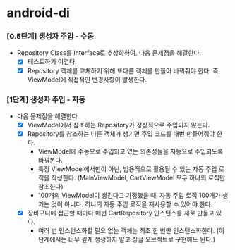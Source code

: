# android-di

### [0.5단계] 생성자 주입 - 수동

- Repository Class를 Interface로 추상화하여, 다음 문제점을 해결한다.
    - [x] 테스트하기 어렵다.
    - [x] Repository 객체를 교체하기 위해 또다른 객체를 만들어 바꿔줘야 한다. 즉, ViewModel에 직접적인 변경사항이 발생한다.

### [1단계] 생성자 주입 - 자동

- 다음 문제점을 해결한다.
    - [x] ViewModel에서 참조하는 Repository가 정상적으로 주입되지 않는다.
    - [x] Repository를 참조하는 다른 객체가 생기면 주입 코드를 매번 만들어줘야 한다.
        - ViewModel에 수동으로 주입되고 있는 의존성들을 자동으로 주입되도록 바꿔본다.
        - 특정 ViewModel에서만이 아닌, 범용적으로 활용될 수 있는 자동 주입 로직을 작성한다. (MainViewModel, CartViewModel 모두 하나의
          로직만 참조한다)
        - 100개의 ViewModel이 생긴다고 가정했을 때, 자동 주입 로직 100개가 생기는 것이 아니다. 하나의 자동 주입 로직을 재사용할 수 있어야 한다.
    - [x] 장바구니에 접근할 때마다 매번 CartRepository 인스턴스를 새로 만들고 있다.
        - 여러 번 인스턴스화할 필요 없는 객체는 최초 한 번만 인스턴스화한다. (이 단계에서는 너무 깊게 생생하지 말고 싱글 오브젝트로 구현해도 된다.)
